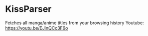 # KissParser
Fetches all manga/anime titles from your browsing history
Youtube: https://youtu.be/EJlnQCc3F6o
